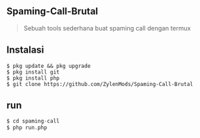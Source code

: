 ## Spaming-Call-Brutal
> Sebuah tools sederhana buat spaming call dengan termux
## Instalasi
```
$ pkg update && pkg upgrade
$ pkg install git
$ pkg install php
$ git clone https://github.com/ZylenMods/Spaming-Call-Brutal
```
## run
```php
$ cd spaming-call
$ php run.php
```
